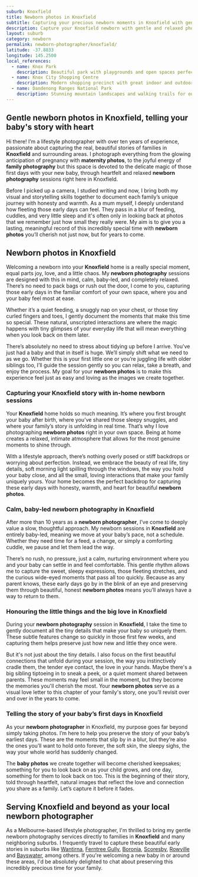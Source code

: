 ```yaml
---
suburb: Knoxfield
title: Newborn photos in Knoxfield
subtitle: Capturing your precious newborn moments in Knoxfield with gentle photography
description: Capture your Knoxfield newborn with gentle and relaxed photography. Newborn sessions are available in your home for maximum comfort and convenience.
layout: suburb
category: newborn
permalink: newborn-photographer/knoxfield/
latitude: -37.8833
longitude: 145.2500
local_references:
  - name: Knox Park
    description: Beautiful park with playgrounds and open spaces perfect for family photos
  - name: Knox City Shopping Centre
    description: Modern shopping precinct with great indoor and outdoor photography opportunities
  - name: Dandenong Ranges National Park
    description: Stunning mountain landscapes and walking trails for outdoor sessions
---
```


## Gentle newborn photos in Knoxfield, telling your baby's story with heart

Hi there! I’m a lifestyle photographer with over ten years of experience, passionate about capturing the real, beautiful stories of families in **Knoxfield** and surrounding areas. I photograph everything from the glowing anticipation of pregnancy with **maternity photos**, to the joyful energy of **family photography** but this space is devoted to the delicate magic of those first days with your new baby, through heartfelt and relaxed **newborn photography** sessions right here in Knoxfield.

Before I picked up a camera, I studied writing and now, I bring both my visual and storytelling skills together to document each family’s unique journey with honesty and warmth. As a mum myself, I deeply understand how fleeting those early days can feel. They pass in a blur of feeding, cuddles, and very little sleep and it's often only in looking back at photos that we remember just how small they really were. My aim is to give you a lasting, meaningful record of this incredibly special time with **newborn photos** you’ll cherish not just now, but for years to come.

## Newborn photos in Knoxfield

Welcoming a newborn into your **Knoxfield** home is a really special moment, equal parts joy, love, and a little chaos. My **newborn photography** sessions are designed with this in mind, calm, baby-led, and completely relaxed. There’s no need to pack bags or rush out the door, I come to you, capturing those early days in the familiar comfort of your own space, where you and your baby feel most at ease.

Whether it’s a quiet feeding, a snuggly nap on your chest, or those tiny curled fingers and toes, I gently document the moments that make this time so special. These natural, unscripted interactions are where the magic happens with tiny glimpses of your everyday life that will mean everything when you look back on them later.

There’s absolutely no need to stress about tidying up before I arrive. You’ve just had a baby and that in itself is huge. We’ll simply shift what we need to as we go. Whether this is your first little one or you’re juggling life with older siblings too, I’ll guide the session gently so you can relax, take a breath, and enjoy the process. My goal for your **newborn photos** is to make this experience feel just as easy and loving as the images we create together.

### Capturing your Knoxfield story with in-home newborn sessions

Your **Knoxfield** home holds so much meaning. It’s where you first brought your baby after birth, where you’ve shared those sleepy snuggles, and where your family’s story is unfolding in real time. That’s why I love photographing **newborn photos** right in your own space. Being at home creates a relaxed, intimate atmosphere that allows for the most genuine moments to shine through.

With a lifestyle approach, there’s nothing overly posed or stiff backdrops or worrying about perfection. Instead, we embrace the beauty of real life, tiny details, soft morning light spilling through the windows, the way you hold your baby close, and all the small, loving interactions that make your family uniquely yours. Your home becomes the perfect backdrop for capturing these early days with honesty, warmth, and heart for beautiful **newborn photos**.

### Calm, baby-led newborn photography in Knoxfield

After more than 10 years as a **newborn photographer**, I’ve come to deeply value a slow, thoughtful approach. My newborn sessions in **Knoxfield** are entirely baby-led, meaning we move at your baby’s pace, not a schedule. Whether they need time for a feed, a change, or simply a comforting cuddle, we pause and let them lead the way.

There’s no rush, no pressure, just a calm, nurturing environment where you and your baby can settle in and feel comfortable. This gentle rhythm allows me to capture the sweet, sleepy expressions, those fleeting stretches, and the curious wide-eyed moments that pass all too quickly. Because as any parent knows, these early days go by in the blink of an eye and preserving them through beautiful, honest **newborn photos** means you’ll always have a way to return to them.

### Honouring the little things and the big love in Knoxfield

During your **newborn photography** session in **Knoxfield**, I take the time to gently document all the tiny details that make your baby so uniquely them. These subtle features change so quickly in those first few weeks, and capturing them helps preserve just how new and little they once were.

But it's not just about the tiny details. I also focus on the first beautiful connections that unfold during your session, the way you instinctively cradle them, the tender eye contact, the love in your hands. Maybe there's a big sibling tiptoeing in to sneak a peek, or a quiet moment shared between parents. These moments may feel small in the moment, but they become the memories you'll cherish the most. Your **newborn photos** serve as a visual love letter to this chapter of your family's story, one you’ll revisit over and over in the years to come.

### Telling the story of your baby’s first days in Knoxfield

As your **newborn photographer** in Knoxfield, my purpose goes far beyond simply taking photos. I’m here to help you preserve the story of your baby’s earliest days. These are the moments that slip by in a blur, but they’re also the ones you’ll want to hold onto forever, the soft skin, the sleepy sighs, the way your whole world has suddenly changed.

The **baby photos** we create together will become cherished keepsakes; something for you to look back on as your child grows, and one day, something for them to look back on too. This is the beginning of their story, told through heartfelt, natural images that reflect the love and connection you share as a family. Let’s capture it before it fades.

## Serving Knoxfield and beyond as your local newborn photographer

As a Melbourne-based lifestyle photographer, I'm thrilled to bring my gentle newborn photography services directly to families in **Knoxfield** and many neighboring suburbs. I frequently travel to capture these beautiful early stories in suburbs like [Wantirna](newborn-photos/wantirna/), [Ferntree Gully](newborn-photos/ferntree-gully/), [Boronia](newborn-photos/boronia/), [Scoresby](newborn-photos/scoresby/), [Rowville](newborn-photos/rowville/) and [Bayswater](newborn-photos/bayswater/), among others. If you're welcoming a new baby in or around these areas, I'd be absolutely delighted to chat about preserving this incredibly precious time for your family.

